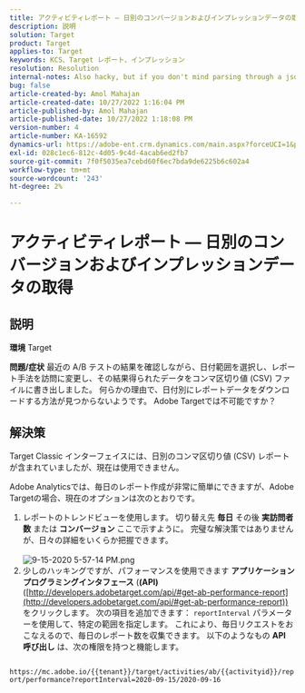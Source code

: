 ```yaml
---
title: アクティビティレポート — 日別のコンバージョンおよびインプレッションデータの取得
description: 説明
solution: Target
product: Target
applies-to: Target
keywords: KCS、Target レポート、インプレッション
resolution: Resolution
internal-notes: Also hacky, but if you don't mind parsing through a json file for the data, the UI makes a request to get that daily data when you load the trend report above you could grab. If you monitor the network calls it should be one with the file name of performance.at.json.
bug: false
article-created-by: Amol Mahajan
article-created-date: 10/27/2022 1:16:04 PM
article-published-by: Amol Mahajan
article-published-date: 10/27/2022 1:18:08 PM
version-number: 4
article-number: KA-16592
dynamics-url: https://adobe-ent.crm.dynamics.com/main.aspx?forceUCI=1&pagetype=entityrecord&etn=knowledgearticle&id=fc74787f-f955-ed11-bba2-6045bd006793
exl-id: 028c1ec6-812c-4d05-9c4d-4acab6ed2fb7
source-git-commit: 7f0f5035ea7cebd60f6ec7bda9de6225b6c602a4
workflow-type: tm+mt
source-wordcount: '243'
ht-degree: 2%

---
```


# アクティビティレポート — 日別のコンバージョンおよびインプレッションデータの取得

## 説明

<b>環境</b>
Target


<b>問題/症状</b>
最近の A/B テストの結果を確認しながら、日付範囲を選択し、レポート手法を訪問に変更し、その結果得られたデータをコンマ区切り値 (CSV) ファイルに書き出しました。 何らかの理由で、日付別にレポートデータをダウンロードする方法が見つからないようです。 Adobe Targetでは不可能ですか？




## 解決策


Target Classic インターフェイスには、日別のコンマ区切り値 (CSV) レポートが含まれていましたが、現在は使用できません。

Adobe Analyticsでは、毎日のレポート作成が非常に簡単にできますが、Adobe Targetの場合、現在のオプションは次のとおりです。

1. レポートのトレンドビューを使用します。 切り替え先 <b>毎日</b> その後 <b>実訪問者数</b> または <b>コンバージョン</b> ここで示すように。 完璧な解決策ではありませんが、日々の詳細をいくらか把握できます。<br>\
   ![9-15-2020 5-57-14 PM.png](https://experienceleaguecommunities.adobe.com/t5/image/serverpage/image-id/26856iB79D1F7E2EB217FD/image-size/medium?v=1.0&amp;amp;px=400)
2. 少しのハッキングですが、パフォーマンスを使用できます <b>アプリケーションプログラミングインタフェース</b> (<b>(API)</b> ([http://developers.adobetarget.com/api/#get-ab-performance-report](http://developers.adobetarget.com/api/#get-ab-performance-report)) をクリックします。 次の項目を追加できます： `reportInterval` パラメーターを使用して、特定の範囲を指定します。 これにより、毎日リクエストをおこなえるので、毎日のレポート数を収集できます。 以下のようなもの <b>API 呼び出し</b> は、次の権限を持つと機能します。


`      https://mc.adobe.io/{{tenant}}/target/activities/ab/{{activityid}}/report/performance?reportInterval=2020-09-15/2020-09-16`
